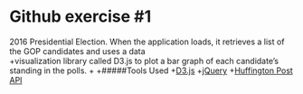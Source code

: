 # Github exercise #1
2016	Presidential	Election. When	the	application	loads,	it	retrieves	a	list	of	the	GOP	candidates	and	uses	a	data	
 +visualization	library	called	D3.js	to	plot	a	bar	graph	of	each	candidate’s	standing	in	the	polls.
 +
 +#####Tools Used
 +[D3.js](http://www.d3js.org)
 +[jQuery](https://www.jquery.com)
 +[Huffington Post API](http://elections.huffingtonpost.com/pollster/api)

